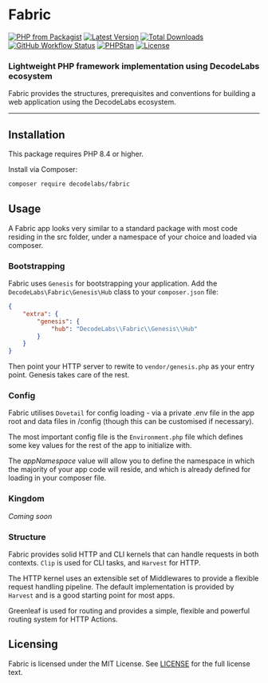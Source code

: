 # Fabric

[![PHP from Packagist](https://img.shields.io/packagist/php-v/decodelabs/fabric?style=flat)](https://packagist.org/packages/decodelabs/fabric)
[![Latest Version](https://img.shields.io/packagist/v/decodelabs/fabric.svg?style=flat)](https://packagist.org/packages/decodelabs/fabric)
[![Total Downloads](https://img.shields.io/packagist/dt/decodelabs/fabric.svg?style=flat)](https://packagist.org/packages/decodelabs/fabric)
[![GitHub Workflow Status](https://img.shields.io/github/actions/workflow/status/decodelabs/fabric/integrate.yml?branch=develop)](https://github.com/decodelabs/fabric/actions/workflows/integrate.yml)
[![PHPStan](https://img.shields.io/badge/PHPStan-enabled-44CC11.svg?longCache=true&style=flat)](https://github.com/phpstan/phpstan)
[![License](https://img.shields.io/packagist/l/decodelabs/fabric?style=flat)](https://packagist.org/packages/decodelabs/fabric)

### Lightweight PHP framework implementation using DecodeLabs ecosystem

Fabric provides the structures, prerequisites and conventions for building a web application using the DecodeLabs ecosystem.

---

## Installation

This package requires PHP 8.4 or higher.

Install via Composer:

```bash
composer require decodelabs/fabric
```

## Usage

A Fabric app looks very similar to a standard package with most code residing in the src folder, under a namespace of your choice and loaded via composer.

### Bootstrapping

Fabric uses `Genesis` for bootstrapping your application. Add the `DecodeLabs\Fabric\Genesis\Hub` class to your `composer.json` file:

```json
{
    "extra": {
        "genesis": {
            "hub": "DecodeLabs\\Fabric\\Genesis\\Hub"
        }
    }
}
```

Then point your HTTP server to rewite to `vendor/genesis.php` as your entry point. Genesis takes care of the rest.

### Config

Fabric utilises <code>Dovetail</code> for config loading - via a private .env file in the app root and data files in /config (though this can be customised if necessary).

The most important config file is the <code>Environment.php</code> file which defines some key values for the rest of the app to initialize with.

The _appNamespace_ value will allow you to define the namespace in which the majority of your app code will reside, and which is already defined for loading in your composer file.

### Kingdom

_Coming soon_

### Structure

Fabric provides solid HTTP and CLI kernels that can handle requests in both contexts. <code>Clip</code> is used for CLI tasks, and <code>Harvest</code> for HTTP.

The HTTP kernel uses an extensible set of Middlewares to provide a flexible request handling pipeline. The default implementation is provided by <code>Harvest</code> and is a good starting point for most apps.

Greenleaf is used for routing and provides a simple, flexible and powerful routing system for HTTP Actions.

## Licensing

Fabric is licensed under the MIT License. See [LICENSE](./LICENSE) for the full license text.

